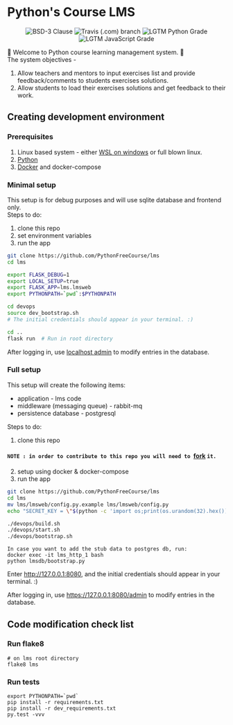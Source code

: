 # Python's Course LMS

<p align="center">
  <img title="BSD-3 Clause" src="https://img.shields.io/github/license/PythonFreeCourse/LMS.svg">
  <img title="Travis (.com) branch" src="https://img.shields.io/travis/com/PythonFreeCourse/LMS/master.svg">
  <img title="LGTM Python Grade" src="https://img.shields.io/lgtm/grade/python/github/PythonFreeCourse/LMS.svg">
  <img title="LGTM JavaScript Grade" src="https://img.shields.io/lgtm/grade/javascript/github/PythonFreeCourse/LMS.svg">
</p>

👋 Welcome to Python course learning management system. 🐍 <br />
The system objectives - 
1. Allow teachers and mentors to input exercises list and provide feedback/comments to students exercises solutions.
2. Allow students to load their exercises solutions and get feedback to their work.

## Creating development environment
### Prerequisites
1. Linux based system - either [WSL on windows](https://docs.microsoft.com/en-us/windows/wsl/install-win10) or full blown linux.
2. [Python](https://www.python.org/downloads/release/python-385/) 
3. [Docker](https://docs.docker.com/docker-for-windows/install/) and docker-compose

### Minimal setup
This setup is for debug purposes and will use sqlite database and frontend only. <br />
Steps to do:
1. clone this repo
2. set environment variables
3. run the app

```bash
git clone https://github.com/PythonFreeCourse/lms
cd lms

export FLASK_DEBUG=1
export LOCAL_SETUP=true
export FLASK_APP=lms.lmsweb
export PYTHONPATH=`pwd`:$PYTHONPATH

cd devops
source dev_bootstrap.sh
# The initial credentials should appear in your terminal. :)

cd ..
flask run  # Run in root directory
```

After logging in, use [localhost admin](https://127.0.0.1:5000/admin) to modify entries in the database.


### Full setup
This setup will create the following items:
* application - lms code
* middleware (messaging queue) - rabbit-mq
* persistence database - postgresql

Steps to do:<br />
1. clone this repo
#### `NOTE : in order to contribute to this repo you will need to `[fork](https://github.community/t/the-difference-between-forking-and-cloning-a-repository/10189) `it.`
2. setup using docker & docker-compose
3. run the app

```bash
git clone https://github.com/PythonFreeCourse/lms
cd lms
mv lms/lmsweb/config.py.example lms/lmsweb/config.py
echo "SECRET_KEY = \"$(python -c 'import os;print(os.urandom(32).hex())')\"" >> lms/lmsweb/config.py

./devops/build.sh
./devops/start.sh
./devops/bootstrap.sh
```
```
In case you want to add the stub data to postgres db, run:
docker exec -it lms_http_1 bash
python lmsdb/bootstrap.py
```

Enter http://127.0.0.1:8080, and the initial credentials should appear in your terminal. :)

After logging in, use https://127.0.0.1:8080/admin to modify entries in the database.


## Code modification check list
### Run flake8 
```
# on lms root directory
flake8 lms
```
### Run tests
```
export PYTHONPATH=`pwd`
pip install -r requirements.txt
pip install -r dev_requirements.txt
py.test -vvv
```
